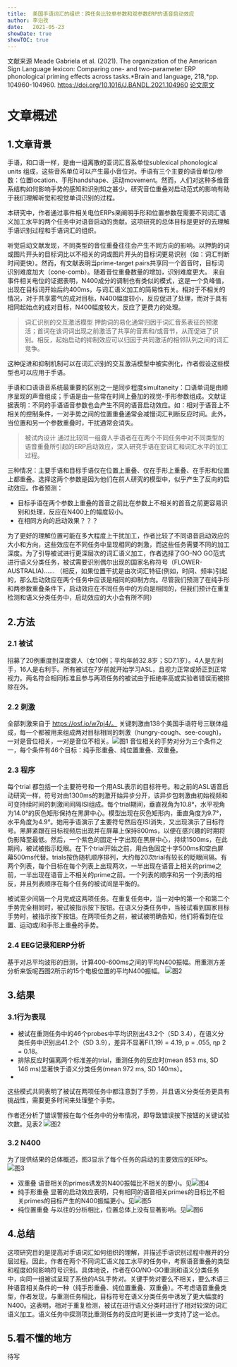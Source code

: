 ```yaml
---
title:  美国手语词汇的组织：跨任务比较单参数和双参数ERP的语音启动效应
author: 李沿孜
date:   2021-05-23
showDate: true 
showTOC: true
---
```

文献来源
Meade Gabriela et al. (2021). The organization of the American Sign Language lexicon: Comparing one- and two-parameter ERP phonological priming effects across tasks.*Brain and language, 218,*pp. 104960-104960.   https://doi.org/10.1016/J.BANDL.2021.104960
[论文原文](../Source_Files/2021-05-23-LYZ2.pdf)

# 文章概述
## 1.文章背景
手语，和口语一样，是由一组离散的亚词汇音系单位sublexical phonological units 组成，这些音系单位可以产生最小音位对。手语有三个主要的语音单位/参数：位置location、手形handshape、运动movement。然而，人们对这种多维音系结构如何影响手势的感知和识别知之甚少。研究音位重叠对启动范式的影响有助于我们理解听觉和视觉单词识别的过程。

本研究中，作者通过事件相关电位ERPs来阐明手形和位置参数在需要不同词汇语义加工水平的两个任务中对语音启动的贡献。这项研究的总体目标是更好的去理解手语识别过程和手语词汇的组织。

听觉启动文献发现，不同类型的音位重叠往往会产生不同方向的影响。以押韵的词或图片开头的目标词比以不相关的词或图片开头的目标词更易识别（如：词汇判断时间更快）。然而，有文献表明当prime-target pairs共享同一个首音时，目标词识别难度加大（cone-comb）。随着音位重叠数量的增加，识别难度更大。
来自事件相关电位的证据表明，N400成分的调制也有类似的模式，这是一个负峰值，出现在目标词开始后约400ms，与词汇语义加工的简易性有关。相对于不相关的情况，对于共享雾气的成对目标，N400幅度较小，反应促进了处理，而对于具有相同起始点的成对目标，N400幅度较大，反应了更费力的处理。
> 词汇识别的交互激活模型
押韵词的易化通常归因于词汇音系表征的预激活；首词在该词词出现之前激活了共享的音素和/或音节，从而促进了识别。相反，起始启动的抑制效应可以归因于共同激活的相邻队列之间的词汇竞争。

这种促进和抑制机制可以在词汇识别的交互激活模型中被实例化，作者假设这些模型也可以应用于手语。

手语和口语语音系统最重要的区别之一是同步程度simultaneity：口语单词是由顺序呈现的声音组成；手语是由一些常在时间上叠加的视觉-手形参数组成。文献证据表明：不同的手语语音参数也会产生不同的语音启动效应。如：相对于语音上不相关的控制条件，一对手势之间的位置重叠通常会减慢词汇判断反应时间。此外，当位置和另一个参数重叠时，干扰通常会消失。
> 被试内设计
通过比较同一组聋人手语者在在两个不同任务中对不同类型的语音重叠所引起的ERP启动效应，深入研究手语在亚词汇和词汇水平的加工过程。

三种情况：主要手语和目标手语仅在位置上重叠、仅在手形上重叠、在手形和位置上都重叠。选择这两个参数是因为他们在前人研究的模型中，似乎产生了反向的启动效应。作者预测：
- 目标手语在两个参数上重叠的首音之前比在参数上不相关的首音之前更容易识别和处理，反应在N400上的幅度较小。
- 在相同方向的启动效果？？？

为了更好的理解位置可能在多大程度上干扰加工，作者比较了不同语音启动效应的大小和方向，这些效应在不同任务中呈现相同的刺激，而这些任务需要不同的加工深度。为了引导被试进行更深层次的词汇语义加工，作者选择了GO-NO GO范式进行语义分类任务，被试需要识别偶尔出现的国家名称符号（FLOWER-AUSTRALIA)......
（相反，如果位置干扰是由次词汇特征(例如，时间、频率)引起的，那么启动效应在两个任务中应该是相同的抑制方向。尽管我们预测了在纯手形和两参数重叠条件下，启动效应在不同任务中的方向是相同的，但我们预计在重复检测和语义分类任务中，启动效应的大小会有所不同）

## 2.方法
### 2.1 被试
招募了20例重度到深度聋人（女10例；平均年龄32.8岁；SD7.1岁）。4人是左利手，16人是右利手。所有被试在7岁前就开始学习ASL，且视力正常或矫正到正常视力。两名符合相同标准且参与两项任务的被试由于拒绝率高或实验者错误而被排除在外。
### 2.2 刺激
全部刺激来自于 https://osf.io/w7pj4/。
关键刺激由138个美国手语符号三联体组成，每一个都被用来组成两对目标相同的刺激（hungry-cough、see-cough)，一对是音位相关，一对是音位不相关。![图1](../Supporting_Information/2021-05-23-LYZ2-Fig1.png) 
音位相关的手势对分为三个条件之一，每个条件有46个目标：纯手形重叠、纯位置重叠、双重叠。

### 2.3 程序
每个trial 都包括一个主要符号和一个用ASL表示的目标符号。和之前的ASL语音启动研究一样，符号对由1300ms的刺激开始异步分开，该异步包刺激由初始视频和可变持续时间的刺激间间隔ISI组成。每个trial期间，垂直视角为10.8°，水平视角为14.0°的灰色矩形保持在黑屏中心。模型出现在灰色矩形内，垂直角度为9.7°，水平角度为4.9°。她用手语演示了主要符号然后在ISI消失，又出现演示了目标符号。黑屏紧跟在目标视频后出现并在屏幕上保持800ms，以便在感兴趣的时期将伪影降至最低。然后，一个紫色的固定十字出现在黑屏中心，持续1500ms，在此期间，被试被指示眨眼。在下个trial开始之前，用白色固定十字500ms和空白屏幕500ms代替。trials按伪随机顺序排列，大约每20次trial有较长的眨眼间隔。有两个列表，每个目标在每个列表上出现两次，一半出现在语音上相关的prime之前，一半出现在语音上不相关的prime之前。一个列表的顺序和另一个列表的相反，并且列表顺序在每个任务的被试间是平衡的。

被试至少间隔一个月完成这两项任务。在重复任务中，当一对中的第一个和第二个手势完全相同时，被试被指示按下按钮。在语义分类任务中，当被试看到国家目标手势时，被指示按下按钮。在两项任务之前，被试被明确告知，他们将看到在位置、运动或/和手形上重叠的手势。
### 2.4 EEG记录和ERP分析
基于对总平均波形的目测，计算400-600ms之间的平均N400振幅。用重测方差分析来饭呢西图2所示的15个电极位置的平均N400振幅。
![图2](../Supporting_Information/2021-05-23-LYZ2-Fig2.png)

## 3.结果
### 3.1行为表现
- 被试在重测任务中的46个probes中平均识别出43.2个（SD 3.4），在语义分类任务中识别出41.2个（SD 3.9），差异不显著F(1,19) = 4.19, p = .055, ηp
2 = 0.18。
- 排除反应时偏离两个标准差的trial，重测任务的反应时(mean 853 ms, SD 146 ms)显著快于语义分类任务(mean 972 ms, SD 140ms）。
- 
这些模式共同表明了被试在两项任务中都注意到了手势，并且语义分类任务更具有挑战性，需要更多时间来处理整个手势。

作者还分析了错误警报在每个任务中的分布情况，即导致错误按下按钮的关键试验次数。见表2
![图2](../Supporting_Information/2021-05-23-LYZ2-Fig2.png)
### 3.2 N400
为了提供结果的总体概述，图3显示了每个任务的启动的主要效应的ERPs。
![图3](../Supporting_Information/2021-05-23-LYZ2-Fig3.png)
- 双重叠
语音相关的primes诱发的N400振幅比不相关的要小。见![图4](../Supporting_Information/2021-05-23-LYZ2-Fig4.png)
- 纯手形重叠
显著的启动效应表明，只有相同的语音相关primes的目标比不相关primes的目标产生的N400振幅更小。见![图5](../Supporting_Information/2021-05-23-LYZ2-Fig5.png)
- 纯位置重叠
与以往的分析相比，位置总体上没有显著影响。见![图6](../Supporting_Information/2021-05-23-LYZ2-Fig6.png)
## 4.总结
这项研究目的是提高对手语词汇如何组织的理解，并描述手语识别过程中展开的分层过程。因此，作者在两个不同词汇语义加工水平的任务中，考察语音重叠的类型和程度如何影响符号识别。具体地说，作者在GO/NO-GO重测和语义分类任务中，向同一组被试呈现了系统的ASL手势对。关键手势对要么不相关，要么术语三种语音相关条件的一种（纯手形重叠、纯位置重叠、双重叠）。不考虑语音重叠类型，作者发现，与重测任务相比，目标符号在语义分类任务中诱发了更大幅度的N400。这表明，相对于重复检测，被试在进行语义分类时进行了相对较深的词汇语义加工。语义任务中探测项比重测任务的反应时更长进一步支持了这一论点。

## 5.看不懂的地方
待写

